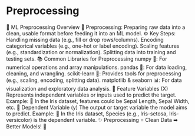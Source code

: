 # Preprocessing
🌟 ML Preprocessing Overview 🔄 Preprocessing: Preparing raw data into a clean, usable format before feeding it into an ML model.
⚙ Key Steps:
Handling missing data (e.g., fill or drop rows/columns).
Encoding categorical variables (e.g., one-hot or label encoding).
Scaling features (e.g., standardization or normalization).
Splitting data into training and testing sets.
📚 Common Libraries for Preprocessing numpy 🧮: For numerical operations and array manipulations.
pandas 🐼: For data loading, cleaning, and wrangling.
scikit-learn 🤖: Provides tools for preprocessing (e.g., scaling, encoding, splitting data).
matplotlib & seaborn 📊: For data visualization and exploratory data analysis.
🧩 Feature Variables (X) Represents independent variables or inputs used to predict the target.
Example: 🌼 In the Iris dataset, features could be Sepal Length, Sepal Width, etc.
🎯 Dependent Variable (y) The output or target variable the model aims to predict.
Example: 🌼 In the Iris dataset, Species (e.g., Iris-setosa, Iris-versicolor) is the dependent variable.
✨ Preprocessing = Clean Data ➡ Better Models! 🚀
